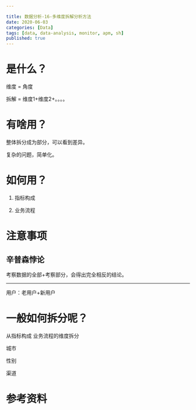```yaml
---

title: 数据分析-16-多维度拆解分析方法
date: 2020-06-03
categories: [Data]
tags: [data, data-analysis, monitor, apm, sh]
published: true
---
```



# 是什么？

维度 = 角度

拆解 = 维度1+维度2+。。。。

# 有啥用？

整体拆分成为部分，可以看到差异。

复杂的问题，简单化。

# 如何用？

1. 指标构成

2. 业务流程

# 注意事项

## 辛普森悖论

考察数据的全部+考察部分，会得出完全相反的结论。


-------------------------

用户：老用户+新用户

# 一般如何拆分呢？

从指标构成   业务流程的维度拆分

城市

性别

渠道



# 参考资料


